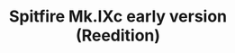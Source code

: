 ---
title: "Spitfire Mk.IXc early version (Reedition)"
price: 3450.00 
desc: "PROFIPACK, Spitfire Mk.IXc early version (Reedition), razmera: 1/48"
img_path: "/assets/img/8282.jpg"
brand: AMMO
available: true
special_offer: false
new: false
soon: false
cat: "Plasticne-Makete"
subcat: "PM-EDUARD"
subsubcat: ""
sifra: "8282"
---
